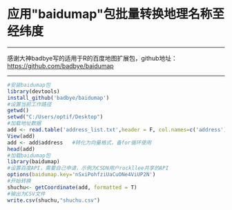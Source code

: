# 应用"baidumap"包批量转换地理名称至经纬度

-----

感谢大神badbye写的适用于R的百度地图扩展包，github地址：https://github.com/badbye/baidumap

-----

 

```R
#安装baidumap包
library(devtools)
install_github('badbye/baidumap')
#设置当前工作路径
getwd()
setwd("C:/Users/optif/Desktop")
#加载地址数据
add <- read.table('address_list.txt',header = F, col.names=c('address'),as.is = c(1))
View(add)
add <- add$address   #转化为向量格式，备for循环使用
head(add)
#加载baidumap包
library(baidumap)
#设置百度API，需要自己申请，示例为CSDN用户rockllee共享的API
options(baidumap.key='nSxiPohfziUaCuONe4ViUP2N')
#开始转换
shuchu<- getCoordinate(add, formatted = T)
#输出为CSV文件
write.csv(shuchu,"shuchu.csv")
```

